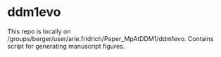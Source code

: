 # ddm1evo
This repo is locally on /groups/berger/user/arie.fridrich/Paper_MpAtDDM1/ddm1evo.
Contains script for generating manuscript figures. 
